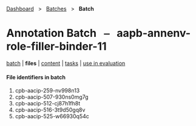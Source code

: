[Dashboard](../../index.md)  &nbsp; > &nbsp; [Batches](../index.md)  &nbsp; > &nbsp; **Batch** 

# Annotation Batch &nbsp; ⎯ &nbsp; aapb-annenv-role-filler-binder-11

[batch](index.md) | **files** | [content](content.md) | [tasks](tasks.md) | [use in evaluation](evaluation.md) 

#### File identifiers in batch

1. cpb-aacip-259-nv998n13
1. cpb-aacip-507-930ns0mg7g
1. cpb-aacip-512-cj87h1fh8t
1. cpb-aacip-516-3t9d50gq8v
1. cpb-aacip-525-w66930q54c
